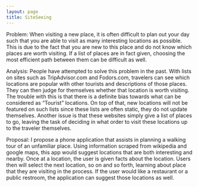 ```yaml
---
layout: page
title: SiteSeeing
---
```


Problem:
When visiting a new place, it is often difficult to plan out your day such that you are able to visit as many interesting locations as possible. This is due to the fact that you are new to this place and do not know which places are worth visiting. If a list of places are in fact given, choosing the most efficient path between them can be difficult as well.

Analysis:
People have attempted to solve this problem in the past. With lists on sites such as TripAdvisor.com and Fodors.com, travelers can see which locations are popular with other tourists and descriptions of those places. They can then judge for themselves whether that location is worth visiting. The trouble with this is that there is a definite bias towards what can be considered as “Tourist” locations. On top of that, new locations will not be featured on such lists since these lists are often static, they do not update themselves. Another issue is that these websites simply give a list of places to go, leaving the task of deciding in what order to visit these locations up to the traveler themselves.

Proposal:
I propose a phone application that assists in planning a walking tour of an unfamiliar place. Using information scraped from wikipedia and google maps, this app would suggest locations that are both interesting and nearby. Once at a location, the user is given facts about the location. Users then will select the next location, so on and so forth, learning about place that they are visiting in the process. If the user would like a restaurant or a public restroom, the application can suggest those locations as well.

